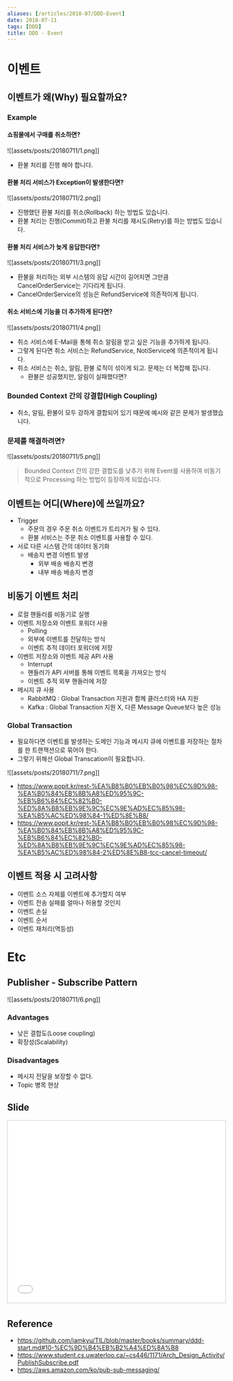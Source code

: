 ```yaml
---
aliases: [/articles/2018-07/DDD-Event]
date: 2018-07-11
tags: [DDD]
title: DDD - Event
---
```


# 이벤트
## 이벤트가 왜(Why) 필요할까요?
### Example
#### 쇼핑몰에서 구매를 취소하면?
![[assets/posts/20180711/1.png]]
- 환불 처리를 진행 해야 합니다.

#### 환불 처리 서비스가 Exception이 발생한다면?
![[assets/posts/20180711/2.png]]
- 진행했던 환불 처리를 취소(Rollback) 하는 방법도 있습니다.
- 환불 처리는 진행(Commit)하고 환불 처리를 재시도(Retry)를 하는 방법도 있습니다.

#### 환불 처리 서비스가 늦게 응답한다면?
![[assets/posts/20180711/3.png]]
- 환불을 처리하는 외부 시스템의 응답 시간이 길어지면 그만큼 CancelOrderService는 기다리게 됩니다.
- CancelOrderService의 성능은 RefundService에 의존적이게 됩니다.

#### 취소 서비스에 기능을 더 추가하게 된다면?
![[assets/posts/20180711/4.png]]

- 취소 서비스에 E-Mail을 통해 취소 알림을 받고 싶은 기능을 추가하게 됩니다.
- 그렇게 된다면 취소 서비스는 RefundService, NotiService에 의존적이게 됩니다.
- 취소 서비스는 취소, 알림, 환불 로직이 섞이게 되고. 문제는 더 복잡해 집니다.
  - 환불은 성공했지만, 알림이 실패했다면?

### Bounded Context 간의 강결합(High Coupling)
- 취소, 알림, 환불이 모두 강하게 결합되어 있기 때문에 예시와 같은 문제가 발생했습니다.


### 문제를 해결하려면?
![[assets/posts/20180711/5.png]]

> Bounded Context 간의 강한 결합도를 낮추기 위해 Event를 사용하여 비동기적으로 Processing 하는 방법이 등장하게 되었습니다.

## 이벤트는 어디(Where)에 쓰일까요?
- Trigger
  - 주문의 경우 주문 취소 이벤트가 트리거가 될 수 있다.
  - 환불 서비스는 주문 취소 이벤트를 사용할 수 있다.
- 서로 다른 시스템 간의 데이터 동기화
  - 배송지 변경 이벤트 발생
    - 외부 배송 배송지 변경
    - 내부 배송 배송지 변경

## 비동기 이벤트 처리
- 로컬 핸들러를 비동기로 실행
- 이벤트 저장소와 이벤트 포워더 사용
  - Polling
  - 외부에 이벤트를 전달하는 방식
  - 이벤트 추적 데이터 포워더에 저장
- 이벤트 저장소와 이벤트 제공 API 사용
  - Interrupt
  - 핸들러가 API 서버를 통해 이벤트 목록을 가져오는 방식
  - 이벤트 추적 외부 핸들러에 저장
- 메시지 큐 사용
  - RabbitMQ : Global Transaction 지원과 함께 클러스터와 HA 지원
  - Kafka : Global Transaction 지원 X, 다른 Message Queue보다 높은 성능

### Global Transaction
- 필요하다면 이벤트를 발생하는 도메인 기능과 메시지 큐에 이벤트를 저장하는 절차를 한 트랜잭션으로 묶어야 한다.
- 그렇기 위해선 Global Transcation이 필요합니다.

![[assets/posts/20180711/7.png]]

- <https://www.popit.kr/rest-%EA%B8%B0%EB%B0%98%EC%9D%98-%EA%B0%84%EB%8B%A8%ED%95%9C-%EB%B6%84%EC%82%B0-%ED%8A%B8%EB%9E%9C%EC%9E%AD%EC%85%98-%EA%B5%AC%ED%98%84-1%ED%8E%B8/>
- <https://www.popit.kr/rest-%EA%B8%B0%EB%B0%98%EC%9D%98-%EA%B0%84%EB%8B%A8%ED%95%9C-%EB%B6%84%EC%82%B0-%ED%8A%B8%EB%9E%9C%EC%9E%AD%EC%85%98-%EA%B5%AC%ED%98%84-2%ED%8E%B8-tcc-cancel-timeout/>

## 이벤트 적용 시 고려사항
- 이벤트 소스 자체를 이벤트에 추가할지 여부
- 이벤트 전송 실패를 얼마나 허용할 것인지
- 이벤트 손실
- 이벤트 순서
- 이벤트 재처리(멱등성)

# Etc
## Publisher - Subscribe Pattern
![[assets/posts/20180711/6.png]]
### Advantages
- 낮은 결합도(Loose coupling)
- 확장성(Scalability)

### Disadvantages
- 메시지 전달을 보장할 수 없다.
- Topic 병목 현상

## Slide
<iframe src="//www.slideshare.net/slideshow/embed_code/key/xSnFAa7RtOSi0P" width="510" height="420" frameborder="0" marginwidth="0" marginheight="0" scrolling="no" style="border:1px solid #CCC; border-width:1px; margin-bottom:5px; max-width: 100%;" allowfullscreen> </iframe>



## Reference
- <https://github.com/iamkyu/TIL/blob/master/books/summary/ddd-start.md#10-%EC%9D%B4%EB%B2%A4%ED%8A%B8>
- <https://www.student.cs.uwaterloo.ca/~cs446/1171/Arch_Design_Activity/PublishSubscribe.pdf>
- <https://aws.amazon.com/ko/pub-sub-messaging/>
